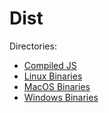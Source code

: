 # Dist

Directories:
- [Compiled JS](./js-bin/)
- [Linux Binaries](./linux-bin)
- [MacOS Binaries](./macos-bin)
- [Windows Binaries](./win32-bin)
